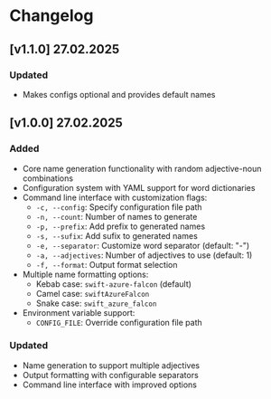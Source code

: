 # Changelog

## [v1.1.0] 27.02.2025

### Updated

- Makes configs optional and provides default names

## [v1.0.0] 27.02.2025

### Added

- Core name generation functionality with random adjective-noun combinations
- Configuration system with YAML support for word dictionaries
- Command line interface with customization flags:
  - `-c, --config`: Specify configuration file path
  - `-n, --count`: Number of names to generate
  - `-p, --prefix`: Add prefix to generated names
  - `-s, --sufix`: Add sufix to generated names
  - `-e, --separator`: Customize word separator (default: "-")
  - `-a, --adjectives`: Number of adjectives to use (default: 1)
  - `-f, --format`: Output format selection
- Multiple name formatting options:
  - Kebab case: `swift-azure-falcon` (default)
  - Camel case: `swiftAzureFalcon`
  - Snake case: `swift_azure_falcon`
- Environment variable support:
  - `CONFIG_FILE`: Override configuration file path

### Updated

- Name generation to support multiple adjectives
- Output formatting with configurable separators
- Command line interface with improved options

